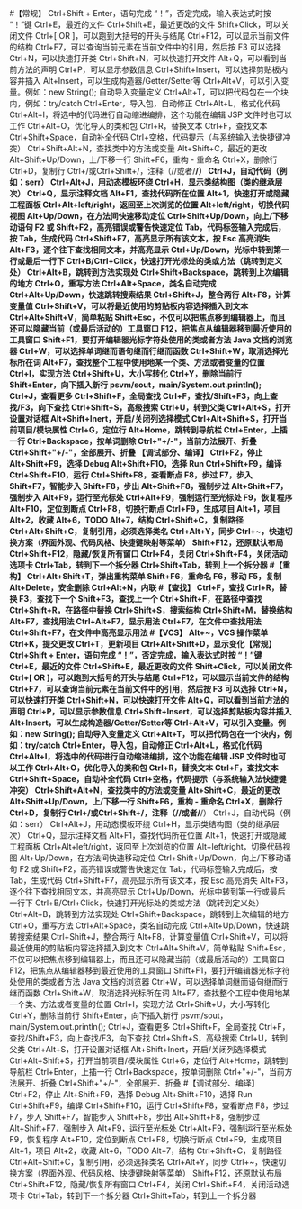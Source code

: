 #【常规】
	Ctrl+Shift + Enter，语句完成
	“！”，否定完成，输入表达式时按 “！”键
	Ctrl+E，最近的文件
	Ctrl+Shift+E，最近更改的文件
	Shift+Click，可以关闭文件
	Ctrl+[ OR ]，可以跑到大括号的开头与结尾
	Ctrl+F12，可以显示当前文件的结构
	Ctrl+F7，可以查询当前元素在当前文件中的引用，然后按 F3 可以选择
	Ctrl+N，可以快速打开类
	Ctrl+Shift+N，可以快速打开文件
	Alt+Q，可以看到当前方法的声明
	Ctrl+P，可以显示参数信息
	Ctrl+Shift+Insert，可以选择剪贴板内容并插入
	Alt+Insert，可以生成构造器/Getter/Setter等
	Ctrl+Alt+V，可以引入变量。例如：new String();  自动导入变量定义
	Ctrl+Alt+T，可以把代码包在一个块内，例如：try/catch
	Ctrl+Enter，导入包，自动修正
	Ctrl+Alt+L，格式化代码
	Ctrl+Alt+I，将选中的代码进行自动缩进编排，这个功能在编辑 JSP 文件时也可以工作
	Ctrl+Alt+O，优化导入的类和包
	Ctrl+R，替换文本
	Ctrl+F，查找文本
	Ctrl+Shift+Space，自动补全代码
	Ctrl+空格，代码提示（与系统输入法快捷键冲突）
	Ctrl+Shift+Alt+N，查找类中的方法或变量
	Alt+Shift+C，最近的更改
	Alt+Shift+Up/Down，上/下移一行
	Shift+F6，重构 - 重命名
	Ctrl+X，删除行
	Ctrl+D，复制行
	Ctrl+/或Ctrl+Shift+/，注释（//或者/**/）
	Ctrl+J，自动代码（例如：serr）
	Ctrl+Alt+J，用动态模板环绕
	Ctrl+H，显示类结构图（类的继承层次）
	Ctrl+Q，显示注释文档
	Alt+F1，查找代码所在位置
	Alt+1，快速打开或隐藏工程面板
	Ctrl+Alt+left/right，返回至上次浏览的位置
	Alt+left/right，切换代码视图
	Alt+Up/Down，在方法间快速移动定位
	Ctrl+Shift+Up/Down，向上/下移动语句
	F2 或 Shift+F2，高亮错误或警告快速定位
	Tab，代码标签输入完成后，按 Tab，生成代码
	Ctrl+Shift+F7，高亮显示所有该文本，按 Esc 高亮消失
	Alt+F3，逐个往下查找相同文本，并高亮显示
	Ctrl+Up/Down，光标中转到第一行或最后一行下
	Ctrl+B/Ctrl+Click，快速打开光标处的类或方法（跳转到定义处）
	Ctrl+Alt+B，跳转到方法实现处
	Ctrl+Shift+Backspace，跳转到上次编辑的地方
	Ctrl+O，重写方法
	Ctrl+Alt+Space，类名自动完成
	Ctrl+Alt+Up/Down，快速跳转搜索结果
	Ctrl+Shift+J，整合两行
	Alt+F8，计算变量值
	Ctrl+Shift+V，可以将最近使用的剪贴板内容选择插入到文本
	Ctrl+Alt+Shift+V，简单粘贴
	Shift+Esc，不仅可以把焦点移到编辑器上，而且还可以隐藏当前（或最后活动的）工具窗口
	F12，把焦点从编辑器移到最近使用的工具窗口
	Shift+F1，要打开编辑器光标字符处使用的类或者方法 Java 文档的浏览器
	Ctrl+W，可以选择单词继而语句继而行继而函数
	Ctrl+Shift+W，取消选择光标所在词
	Alt+F7，查找整个工程中使用地某一个类、方法或者变量的位置
	Ctrl+I，实现方法
	Ctrl+Shift+U，大小写转化
	Ctrl+Y，删除当前行
	Shift+Enter，向下插入新行
	psvm/sout，main/System.out.println(); Ctrl+J，查看更多
	Ctrl+Shift+F，全局查找
	Ctrl+F，查找/Shift+F3，向上查找/F3，向下查找
	Ctrl+Shift+S，高级搜索
	Ctrl+U，转到父类
	Ctrl+Alt+S，打开设置对话框
	Alt+Shift+Inert，开启/关闭列选择模式
	Ctrl+Alt+Shift+S，打开当前项目/模块属性
	Ctrl+G，定位行
	Alt+Home，跳转到导航栏
	Ctrl+Enter，上插一行
	Ctrl+Backspace，按单词删除
	Ctrl+"+/-"，当前方法展开、折叠
	Ctrl+Shift+"+/-"，全部展开、折叠
	【调试部分、编译】
	Ctrl+F2，停止
	Alt+Shift+F9，选择 Debug
	Alt+Shift+F10，选择 Run
	Ctrl+Shift+F9，编译
	Ctrl+Shift+F10，运行
	Ctrl+Shift+F8，查看断点
	F8，步过
	F7，步入
	Shift+F7，智能步入
	Shift+F8，步出
	Alt+Shift+F8，强制步过
	Alt+Shift+F7，强制步入
	Alt+F9，运行至光标处
	Ctrl+Alt+F9，强制运行至光标处
	F9，恢复程序
	Alt+F10，定位到断点
	Ctrl+F8，切换行断点
	Ctrl+F9，生成项目
	Alt+1，项目
	Alt+2，收藏
	Alt+6，TODO
	Alt+7，结构
	Ctrl+Shift+C，复制路径
	Ctrl+Alt+Shift+C，复制引用，必须选择类名
	Ctrl+Alt+Y，同步
	Ctrl+~，快速切换方案（界面外观、代码风格、快捷键映射等菜单）
	Shift+F12，还原默认布局
	Ctrl+Shift+F12，隐藏/恢复所有窗口
	Ctrl+F4，关闭
	Ctrl+Shift+F4，关闭活动选项卡
	Ctrl+Tab，转到下一个拆分器
	Ctrl+Shift+Tab，转到上一个拆分器
#【重构】
	Ctrl+Alt+Shift+T，弹出重构菜单
	Shift+F6，重命名
	F6，移动
	F5，复制
	Alt+Delete，安全删除
	Ctrl+Alt+N，内联
#【查找】
	Ctrl+F，查找
	Ctrl+R，替换
	F3，查找下一个
	Shift+F3，查找上一个
	Ctrl+Shift+F，在路径中查找
	Ctrl+Shift+R，在路径中替换
	Ctrl+Shift+S，搜索结构
	Ctrl+Shift+M，替换结构
	Alt+F7，查找用法
	Ctrl+Alt+F7，显示用法
	Ctrl+F7，在文件中查找用法
	Ctrl+Shift+F7，在文件中高亮显示用法
#【VCS】
	Alt+~，VCS 操作菜单
	Ctrl+K，提交更改
	Ctrl+T，更新项目
	Ctrl+Alt+Shift+D，显示变化【常规】
	Ctrl+Shift + Enter，语句完成
	“！”，否定完成，输入表达式时按 “！”键
	Ctrl+E，最近的文件
	Ctrl+Shift+E，最近更改的文件
	Shift+Click，可以关闭文件
	Ctrl+[ OR ]，可以跑到大括号的开头与结尾
	Ctrl+F12，可以显示当前文件的结构
	Ctrl+F7，可以查询当前元素在当前文件中的引用，然后按 F3 可以选择
	Ctrl+N，可以快速打开类
	Ctrl+Shift+N，可以快速打开文件
	Alt+Q，可以看到当前方法的声明
	Ctrl+P，可以显示参数信息
	Ctrl+Shift+Insert，可以选择剪贴板内容并插入
	Alt+Insert，可以生成构造器/Getter/Setter等
	Ctrl+Alt+V，可以引入变量。例如：new String();  自动导入变量定义
	Ctrl+Alt+T，可以把代码包在一个块内，例如：try/catch
	Ctrl+Enter，导入包，自动修正
	Ctrl+Alt+L，格式化代码
	Ctrl+Alt+I，将选中的代码进行自动缩进编排，这个功能在编辑 JSP 文件时也可以工作
	Ctrl+Alt+O，优化导入的类和包
	Ctrl+R，替换文本
	Ctrl+F，查找文本
	Ctrl+Shift+Space，自动补全代码
	Ctrl+空格，代码提示（与系统输入法快捷键冲突）
	Ctrl+Shift+Alt+N，查找类中的方法或变量
	Alt+Shift+C，最近的更改
	Alt+Shift+Up/Down，上/下移一行
	Shift+F6，重构 - 重命名
	Ctrl+X，删除行
	Ctrl+D，复制行
	Ctrl+/或Ctrl+Shift+/，注释（//或者/**/）
	Ctrl+J，自动代码（例如：serr）
	Ctrl+Alt+J，用动态模板环绕
	Ctrl+H，显示类结构图（类的继承层次）
	Ctrl+Q，显示注释文档
	Alt+F1，查找代码所在位置
	Alt+1，快速打开或隐藏工程面板
	Ctrl+Alt+left/right，返回至上次浏览的位置
	Alt+left/right，切换代码视图
	Alt+Up/Down，在方法间快速移动定位
	Ctrl+Shift+Up/Down，向上/下移动语句
	F2 或 Shift+F2，高亮错误或警告快速定位
	Tab，代码标签输入完成后，按 Tab，生成代码
	Ctrl+Shift+F7，高亮显示所有该文本，按 Esc 高亮消失
	Alt+F3，逐个往下查找相同文本，并高亮显示
	Ctrl+Up/Down，光标中转到第一行或最后一行下
	Ctrl+B/Ctrl+Click，快速打开光标处的类或方法（跳转到定义处）
	Ctrl+Alt+B，跳转到方法实现处
	Ctrl+Shift+Backspace，跳转到上次编辑的地方
	Ctrl+O，重写方法
	Ctrl+Alt+Space，类名自动完成
	Ctrl+Alt+Up/Down，快速跳转搜索结果
	Ctrl+Shift+J，整合两行
	Alt+F8，计算变量值
	Ctrl+Shift+V，可以将最近使用的剪贴板内容选择插入到文本
	Ctrl+Alt+Shift+V，简单粘贴
	Shift+Esc，不仅可以把焦点移到编辑器上，而且还可以隐藏当前（或最后活动的）工具窗口
	F12，把焦点从编辑器移到最近使用的工具窗口
	Shift+F1，要打开编辑器光标字符处使用的类或者方法 Java 文档的浏览器
	Ctrl+W，可以选择单词继而语句继而行继而函数
	Ctrl+Shift+W，取消选择光标所在词
	Alt+F7，查找整个工程中使用地某一个类、方法或者变量的位置
	Ctrl+I，实现方法
	Ctrl+Shift+U，大小写转化
	Ctrl+Y，删除当前行
	Shift+Enter，向下插入新行
	psvm/sout，main/System.out.println(); Ctrl+J，查看更多
	Ctrl+Shift+F，全局查找
	Ctrl+F，查找/Shift+F3，向上查找/F3，向下查找
	Ctrl+Shift+S，高级搜索
	Ctrl+U，转到父类
	Ctrl+Alt+S，打开设置对话框
	Alt+Shift+Inert，开启/关闭列选择模式
	Ctrl+Alt+Shift+S，打开当前项目/模块属性
	Ctrl+G，定位行
	Alt+Home，跳转到导航栏
	Ctrl+Enter，上插一行
	Ctrl+Backspace，按单词删除
	Ctrl+"+/-"，当前方法展开、折叠
	Ctrl+Shift+"+/-"，全部展开、折叠
#【调试部分、编译】
	Ctrl+F2，停止
	Alt+Shift+F9，选择 Debug
	Alt+Shift+F10，选择 Run
	Ctrl+Shift+F9，编译
	Ctrl+Shift+F10，运行
	Ctrl+Shift+F8，查看断点
	F8，步过
	F7，步入
	Shift+F7，智能步入
	Shift+F8，步出
	Alt+Shift+F8，强制步过
	Alt+Shift+F7，强制步入
	Alt+F9，运行至光标处
	Ctrl+Alt+F9，强制运行至光标处
	F9，恢复程序
	Alt+F10，定位到断点
	Ctrl+F8，切换行断点
	Ctrl+F9，生成项目
	Alt+1，项目
	Alt+2，收藏
	Alt+6，TODO
	Alt+7，结构
	Ctrl+Shift+C，复制路径
	Ctrl+Alt+Shift+C，复制引用，必须选择类名
	Ctrl+Alt+Y，同步
	Ctrl+~，快速切换方案（界面外观、代码风格、快捷键映射等菜单）
	Shift+F12，还原默认布局
	Ctrl+Shift+F12，隐藏/恢复所有窗口
	Ctrl+F4，关闭
	Ctrl+Shift+F4，关闭活动选项卡
	Ctrl+Tab，转到下一个拆分器
	Ctrl+Shift+Tab，转到上一个拆分器


